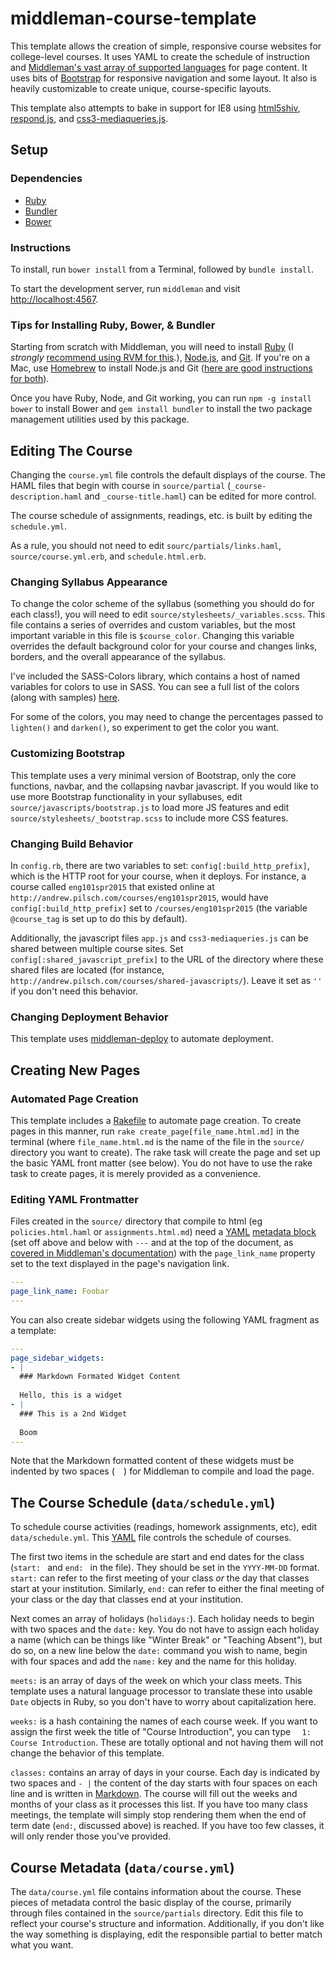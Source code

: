 # middleman-course-template

This template allows the creation of simple, responsive course websites for college-level courses. It uses YAML to create the schedule of instruction and [Middleman's vast array of supported languages](https://middlemanapp.com/basics/templating_language/) for page content. It uses bits of [Bootstrap](http://getbootstrap.com/) for responsive navigation and some layout. It also is heavily customizable to create unique, course-specific layouts.

This template also attempts to bake in support for IE8 using [html5shiv](https://github.com/aFarkas/html5shiv), [respond.js](https://github.com/scottjehl/Respond), and [css3-mediaqueries.js](https://code.google.com/p/css3-mediaqueries-js/).

## Setup

### Dependencies

* [Ruby](https://www.ruby-lang.org/)
* [Bundler](http://bundler.io/)
* [Bower](http://bower.io/)

### Instructions

To install, run `bower install` from a Terminal, followed by `bundle install`.

To start the development server, run `middleman` and visit [http://localhost:4567](http://localhost:4567).

### Tips for Installing Ruby, Bower, & Bundler

Starting from scratch with Middleman, you will need to install [Ruby](https://www.ruby-lang.org) (I *strongly* [recommend using RVM for this](http://rvm.io).), [Node.js](http://nodejs.org/), and [Git](http://git-scm.com/). If you're on a Mac, use [Homebrew](http://brew.sh/) to install Node.js and Git ([here are good instructions for both](http://shapeshed.com/setting-up-nodejs-and-npm-on-mac-osx/)).

Once you have Ruby, Node, and Git working, you can run `npm -g install bower` to install Bower and `gem install bundler` to install the two package management utilities used by this package.

## Editing The Course

Changing the `course.yml` file controls the default displays of the course. The <abbv>HAML</abbv> files that begin with course in `source/partial` (`_course-description.haml` and `_course-title.haml`) can be edited for more control.

The course schedule of assignments, readings, etc. is built by editing the `schedule.yml`.

As a rule, you should not need to edit `sourc/partials/links.haml`, `source/course.yml.erb`, and `schedule.html.erb`.

### Changing Syllabus Appearance

To change the color scheme of the syllabus (something you should do for each class!), you will need to edit `source/stylesheets/_variables.scss`. This file contains a series of overrides and custom variables, but the most important variable in this file is `$course_color`. Changing this variable overrides the default background color for your course and changes links, borders, and the overall appearance of the syllabus. 

I've included the SASS-Colors library, which contains a host of named variables for colors to use in SASS. You can see a full list of the colors (along with samples) [here](https://dl.dropboxusercontent.com/u/28696035/samples.html).

For some of the colors, you may need to change the percentages passed to `lighten()` and `darken()`, so experiment to get the color you want.

### Customizing Bootstrap

This template uses a very minimal version of Bootstrap, only the core functions, navbar, and the collapsing navbar javascript. If you would like to use more Bootstrap functionality in your syllabuses, edit `source/javascripts/bootstrap.js` to load more JS features and edit `source/stylesheets/_bootstrap.scss` to include more CSS features.

### Changing Build Behavior

In `config.rb`, there are two variables to set: `config[:build_http_prefix]`, which is the HTTP root for your course, when it deploys. For instance, a course called `eng101spr2015` that existed online at `http://andrew.pilsch.com/courses/eng101spr2015`, would have `config[:build_http_prefix]` set to `/courses/eng101spr2015` (the variable `@course_tag` is set up to do this by default). 

Additionally, the javascript files `app.js` and `css3-mediaqueries.js` can be shared between multiple course sites. Set `config[:shared_javascript_prefix]` to the URL of the directory where these shared files are located (for instance, `http://andrew.pilsch.com/courses/shared-javascripts/`). Leave it set as `''` if you don't need this behavior.

### Changing Deployment Behavior

This template uses [middleman-deploy](https://github.com/middleman-contrib/middleman-deploy) to automate deployment.

## Creating New Pages

### Automated Page Creation

This template includes a [Rakefile](https://github.com/ruby/rake) to automate page creation. To create pages in this manner, run `rake create_page[file_name.html.md]` in the terminal (where `file_name.html.md` is the name of the file in the `source/` directory you want to create). The rake task will create the page and set up the basic YAML front matter (see below). You do not have to use the rake task to create pages, it is merely provided as a convenience.

### Editing YAML Frontmatter

Files created in the `source/` directory that compile to html (eg `policies.html.haml` or `assignments.html.md`) need a [YAML](http://yaml.org) [metadata block](https://middlemanapp.com/basics/frontmatter/) (set off above and below with `---` and at the top of the document, as [covered in Middleman's documentation](https://middlemanapp.com/basics/frontmatter/)) with the `page_link_name` property set to the text displayed in the page's navigation link.

``` yaml
---
page_link_name: Foobar
---
```

You can also create sidebar widgets using the following YAML fragment as a template:

``` yaml
---
page_sidebar_widgets:
- |
  ### Markdown Formated Widget Content
  
  Hello, this is a widget
- |
  ### This is a 2nd Widget
  
  Boom
---
```

Note that the Markdown formatted content of these widgets must be indented by two spaces (`  `) for Middleman to compile and load the page.

## The Course Schedule (`data/schedule.yml`)

To schedule course activities (readings, homework assignments, etc), edit `data/schedule.yml`. This [YAML](http://yaml.org) file controls the schedule of courses.

The first two items in the schedule are start and end dates for the class (`start: ` and `end: ` in the file). They should be set in the `YYYY-MM-DD` format. `start:` can refer to the first meeting of your class *or* the day that classes start at your institution. Similarly, `end:` can refer to either the final meeting of your class or the day that classes end at your institution.

Next comes an array of holidays (`holidays:`). Each holiday needs to begin with two spaces and the `date:` key. You do not have to assign each holiday a name (which can be things like "Winter Break" or "Teaching Absent"), but do so, on a new line below the `date:` command you wish to name, begin with four spaces and add the `name:` key and the name for this holiday.

`meets:` is an array of days of the week on which your class meets. This template uses a natural language processor to translate these into usable `Date` objects in Ruby, so you don't have to worry about capitalization here.

`weeks:` is a hash containing the names of each course week. If you want to assign the first week the title of "Course Introduction", you can type `  1: Course Introduction`. These are totally optional and not having them will not change the behavior of this template.

`classes:` contains an array of days in your course. Each day is indicated by two spaces and `- |` the content of the day starts with four spaces on each line and is written in [Markdown](http://daringfireball.net/projects/markdown/). The course will fill out the weeks and months of your class as it processes this list. If you have too many class meetings, the template will simply stop rendering them when the end of term date (`end:`, discussed above) is reached. If you have too few classes, it will only render those you've provided.

## Course Metadata (`data/course.yml`)

The `data/course.yml` file contains information about the course. These pieces of metadata control the basic display of the course, primarily through files contained in the `source/partials` directory. Edit this file to reflect your course's structure and information. Additionally, if you don't like the way something is displaying, edit the responsible partial to better match what you want.